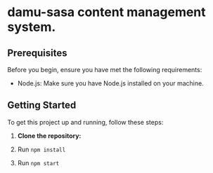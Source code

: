 # damu-sasa content management system.

## Prerequisites

Before you begin, ensure you have met the following requirements:

- Node.js: Make sure you have Node.js installed on your machine.

## Getting Started

To get this project up and running, follow these steps:

1. **Clone the repository:**

2. Run `npm install`
3. Run `npm start`
